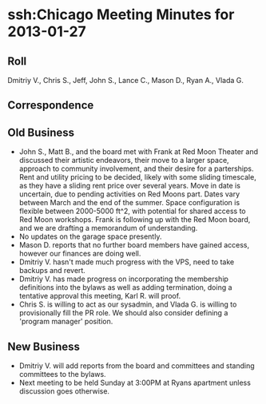 # ssh:Chicago Meeting Minutes for 2013-01-27 #

## Roll ##
Dmitriy V., Chris S., Jeff, John S., Lance C., Mason D., Ryan A., Vlada G.

## Correspondence ##

## Old Business ##
 * John S., Matt B., and the board met with Frank at Red Moon Theater 
   and discussed their artistic endeavors, their move to a larger space,
   approach to community involvement, and their desire for a parterships.
   Rent and utility pricing to be decided, likely with some sliding timescale,
   as they have a sliding rent price over several years. Move in date is uncertain,
   due to pending activities on Red Moons part. Dates vary between March and the
   end of the summer. Space configuration is flexible between 2000-5000 ft^2,
   with potential for shared access to Red Moon workshops. Frank is following
   up with the Red Moon board, and we are drafting a memorandum of understanding.
 * No updates on the garage space presently.
 * Mason D. reports that no further board members have gained access, however
   our finances are doing well.
 * Dmitriy V. hasn't made much progress with the VPS, need to take backups and revert.
 * Dmitriy V. has made progress on incorporating the membership definitions into
   the bylaws as well as adding termination, doing a tentative approval this meeting, 
   Karl R. will proof.
 * Chris S. is willing to act as our sysadmin, and Vlada G. is willing to
   provisionally fill the PR role. We should also consider defining a 
   'program manager' position.

## New Business ##
 * Dmitriy V. will add reports from the board and committees and standing
   committees to the bylaws.
 * Next meeting to be held Sunday at 3:00PM at Ryans apartment unless
   discussion goes otherwise.
